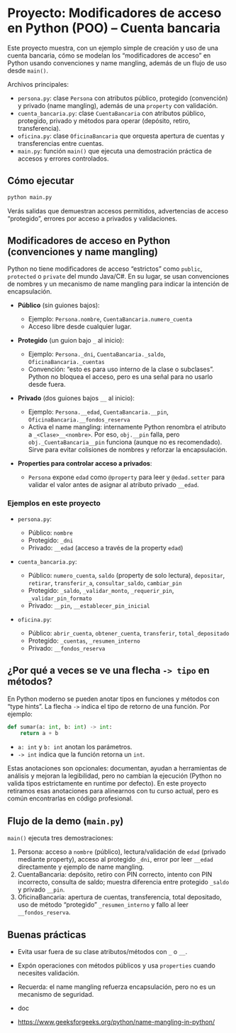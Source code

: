 # Proyecto: Modificadores de acceso en Python (POO) – Cuenta bancaria

Este proyecto muestra, con un ejemplo simple de creación y uso de una cuenta bancaria, cómo se modelan los “modificadores de acceso” en Python usando convenciones y name mangling, además de un flujo de uso desde `main()`.

Archivos principales:
- `persona.py`: clase `Persona` con atributos público, protegido (convención) y privado (name mangling), además de una `property` con validación.
- `cuenta_bancaria.py`: clase `CuentaBancaria` con atributos público, protegido, privado y métodos para operar (depósito, retiro, transferencia).
- `oficina.py`: clase `OficinaBancaria` que orquesta apertura de cuentas y transferencias entre cuentas.
- `main.py`: función `main()` que ejecuta una demostración práctica de accesos y errores controlados.

## Cómo ejecutar

```bash
python main.py
```

Verás salidas que demuestran accesos permitidos, advertencias de acceso “protegido”, errores por acceso a privados y validaciones.

## Modificadores de acceso en Python (convenciones y name mangling)

Python no tiene modificadores de acceso “estrictos” como `public`, `protected` o `private` del mundo Java/C#. En su lugar, se usan convenciones de nombres y un mecanismo de name mangling para indicar la intención de encapsulación.

- **Público** (sin guiones bajos):
  - Ejemplo: `Persona.nombre`, `CuentaBancaria.numero_cuenta`
  - Acceso libre desde cualquier lugar.

- **Protegido** (un guion bajo `_` al inicio):
  - Ejemplo: `Persona._dni`, `CuentaBancaria._saldo`, `OficinaBancaria._cuentas`
  - Convención: “esto es para uso interno de la clase o subclases”. Python no bloquea el acceso, pero es una señal para no usarlo desde fuera.

- **Privado** (dos guiones bajos `__` al inicio):
  - Ejemplo: `Persona.__edad`, `CuentaBancaria.__pin`, `OficinaBancaria.__fondos_reserva`
  - Activa el name mangling: internamente Python renombra el atributo a `_<Clase>__<nombre>`. Por eso, `obj.__pin` falla, pero `obj._CuentaBancaria__pin` funciona (aunque no es recomendado). Sirve para evitar colisiones de nombres y reforzar la encapsulación.

- **Properties para controlar acceso a privados**:
  - `Persona` expone `edad` como `@property` para leer y `@edad.setter` para validar el valor antes de asignar al atributo privado `__edad`.

### Ejemplos en este proyecto

- `persona.py`:
  - Público: `nombre`
  - Protegido: `_dni`
  - Privado: `__edad` (acceso a través de la property `edad`)

- `cuenta_bancaria.py`:
  - Público: `numero_cuenta`, `saldo` (property de solo lectura), `depositar`, `retirar`, `transferir_a`, `consultar_saldo`, `cambiar_pin`
  - Protegido: `_saldo`, `_validar_monto`, `_requerir_pin`, `_validar_pin_formato`
  - Privado: `__pin`, `__establecer_pin_inicial`

- `oficina.py`:
  - Público: `abrir_cuenta`, `obtener_cuenta`, `transferir`, `total_depositado`
  - Protegido: `_cuentas`, `_resumen_interno`
  - Privado: `__fondos_reserva`

## ¿Por qué a veces se ve una flecha `-> tipo` en métodos?

En Python moderno se pueden anotar tipos en funciones y métodos con “type hints”. La flecha `->` indica el tipo de retorno de una función. Por ejemplo:

```python
def sumar(a: int, b: int) -> int:
    return a + b
```

- `a: int` y `b: int` anotan los parámetros.
- `-> int` indica que la función retorna un `int`.

Estas anotaciones son opcionales: documentan, ayudan a herramientas de análisis y mejoran la legibilidad, pero no cambian la ejecución (Python no valida tipos estrictamente en runtime por defecto). En este proyecto retiramos esas anotaciones para alinearnos con tu curso actual, pero es común encontrarlas en código profesional.

## Flujo de la demo (`main.py`)

`main()` ejecuta tres demostraciones:
1. Persona: acceso a `nombre` (público), lectura/validación de `edad` (privado mediante property), acceso al protegido `_dni`, error por leer `__edad` directamente y ejemplo de name mangling.
2. CuentaBancaria: depósito, retiro con PIN correcto, intento con PIN incorrecto, consulta de saldo; muestra diferencia entre protegido `_saldo` y privado `__pin`.
3. OficinaBancaria: apertura de cuentas, transferencia, total depositado, uso de método “protegido” `_resumen_interno` y fallo al leer `__fondos_reserva`.

## Buenas prácticas

- Evita usar fuera de su clase atributos/métodos con `_` o `__`.
- Expón operaciones con métodos públicos y usa `properties` cuando necesites validación.
- Recuerda: el name mangling refuerza encapsulación, pero no es un mecanismo de seguridad.

- doc
- https://www.geeksforgeeks.org/python/name-mangling-in-python/
